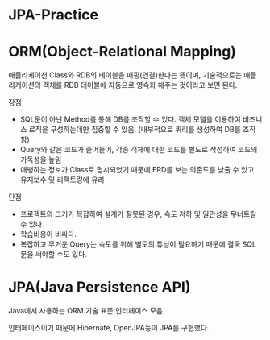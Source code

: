 # JPA-Practice

# ORM(Object-Relational Mapping)
애플리케이션 Class와 RDB의 테이블을 매핑(연결)한다는 뜻이며, 기술적으로는 애플리케이션의 객체를 RDB 테이블에 자동으로 영속화 해주는 것이라고 보면 된다.

장점

- SQL문이 아닌 Method를 통해 DB를 조작할 수 있다. 객체 모델을 이용하여 비즈니스 로직을 구성하는데만 집중할 수 있음.
  (내부적으로 쿼리를 생성하여 DB를 조작함)
- Query와 같은 코드가 줄어들어, 각종 객체에 대한 코드를 별도로 작성하여 코드의 가독성을 높임
- 매팽하는 정보가 Class로 명시되었기 때문에 ERD를 보는 의존도를 낮출 수 있고 유지보수 및 리팩토링에 유리

단점

- 프로젝트의 크기가 복잡하여 설계가 잘못된 경우, 속도 저하 및 일관성을 무너트릴 수 있다.
- 학습비용이 비싸다.
- 복잡하고 무거운 Query는 속도를 위해 별도의 튜닝이 필요하기 때문에 결국 SQL문을 써야할 수도 있다.

# JPA(Java Persistence API)
Java에서 사용하는 ORM 기술 표준 인터페이스 모음

인터페이스이기 때문에 Hibernate, OpenJPA등이 JPA를 구현했다.

